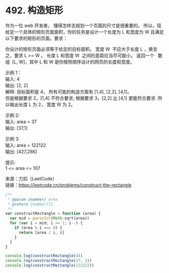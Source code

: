 # 492. 构造矩形

作为一位 web 开发者， 懂得怎样去规划一个页面的尺寸是很重要的。 所以，现给定一个具体的矩形页面面积，你的任务是设计一个长度为 L 和宽度为 W 且满足以下要求的矩形的页面。要求：

你设计的矩形页面必须等于给定的目标面积。
宽度 W  不应大于长度 L ，换言之，要求 L >= W 。
长度 L 和宽度 W  之间的差距应当尽可能小。
返回一个   数组  [L, W]，其中 L 和 W 是你按照顺序设计的网页的长度和宽度。

示例 1：  
输入: 4  
输出: [2, 2]  
解释: 目标面积是 4， 所有可能的构造方案有 [1,4], [2,2], [4,1]。  
但是根据要求 2，[1,4] 不符合要求; 根据要求 3，[2,2] 比 [4,1] 更能符合要求. 所以输出长度 L 为 2， 宽度 W 为 2。

示例 2:  
输入: area = 37  
输出: [37,1]

示例 3:  
输入: area = 122122  
输出: [427,286]

提示:  
1 <= area <= 107

来源：力扣（LeetCode）  
链接：https://leetcode.cn/problems/construct-the-rectangle

```javascript
/**
 * @param {number} area
 * @return {number[]}
 */
var constructRectangle = function (area) {
  var mid = parseInt(Math.sqrt(area))
  for (var i = mid; i >= 1; i--) {
    if (area % i === 0) {
      return [area / i, i]
    }
  }
}

console.log(constructRectangle(4))
console.log(constructRectangle(37, 1))
console.log(constructRectangle(122122))
```
